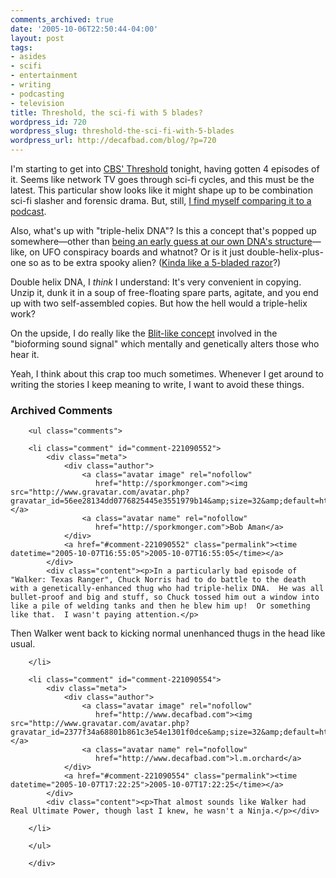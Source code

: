 ```yaml
---
comments_archived: true
date: '2005-10-06T22:50:44-04:00'
layout: post
tags:
- asides
- scifi
- entertainment
- writing
- podcasting
- television
title: Threshold, the sci-fi with 5 blades?
wordpress_id: 720
wordpress_slug: threshold-the-sci-fi-with-5-blades
wordpress_url: http://decafbad.com/blog/?p=720
---
```

I'm starting to get into [CBS' Threshold][th] tonight, having gotten 4 episodes of it.  Seems like network TV goes through sci-fi cycles, and this must be the latest.  This particular show looks like it might shape up to be combination sci-fi slasher and forensic drama.  But, still, [I find myself comparing it to a podcast][ss].

Also, what's up with "triple-helix DNA"?  Is this a concept that's popped up somewhere—other than [being an early guess at our own DNA's structure][dna]—like, on UFO conspiracy boards and whatnot?  Or is it just double-helix-plus-one so as to be extra spooky alien?  ([Kinda like a 5-bladed razor][razor]?)  

Double helix DNA, I *think* I understand:  It's very convenient in copying.  Unzip it, dunk it in a soup of free-floating spare parts, agitate, and you end up with two self-assembled copies.  But how the hell would a triple-helix work?

On the upside, I do really like the [Blit-like concept][blit] involved in the "bioforming sound signal" which mentally and genetically alters those who hear it.

Yeah, I think about this crap too much sometimes.  Whenever I get around to writing the stories I keep meaning to write, I want to avoid these things.

<!-- tags: scifi television entertainment writing -->

[blit]: http://www.infinityplus.co.uk/stories/blit.htm
[jwz]: http://www.livejournal.com/users/jwz/550519.html?thread=9838455#t9838455
[dna]: http://osulibrary.orst.edu/specialcollections/coll/pauling/dna/narrative/page19.html
[th]: http://www.cbs.com/primetime/threshold/
[ss]: http://decafbad.com/blog/2005/10/05/ancestor-rocks-like-a-creepy-rocking-thing
[razor]: http://www.theonion.com/content/node/33930

<div id="comments" class="comments archived-comments">
            <h3>Archived Comments</h3>
            
        <ul class="comments">
            
        <li class="comment" id="comment-221090552">
            <div class="meta">
                <div class="author">
                    <a class="avatar image" rel="nofollow" 
                       href="http://sporkmonger.com"><img src="http://www.gravatar.com/avatar.php?gravatar_id=56ee28134dd0776825445e3551979b14&amp;size=32&amp;default=http://mediacdn.disqus.com/1320279820/images/noavatar32.png"/></a>
                    <a class="avatar name" rel="nofollow" 
                       href="http://sporkmonger.com">Bob Aman</a>
                </div>
                <a href="#comment-221090552" class="permalink"><time datetime="2005-10-07T16:55:05">2005-10-07T16:55:05</time></a>
            </div>
            <div class="content"><p>In a particularly bad episode of "Walker: Texas Ranger", Chuck Norris had to do battle to the death with a genetically-enhanced thug who had triple-helix DNA.  He was all bullet-proof and big and stuff, so Chuck tossed him out a window into like a pile of welding tanks and then he blew him up!  Or something like that.  I wasn't paying attention.</p>

<p>Then Walker went back to kicking normal unenhanced thugs in the head like usual.</p></div>
            
        </li>
    
        <li class="comment" id="comment-221090554">
            <div class="meta">
                <div class="author">
                    <a class="avatar image" rel="nofollow" 
                       href="http://www.decafbad.com"><img src="http://www.gravatar.com/avatar.php?gravatar_id=2377f34a68801b861c3e54e1301f0dce&amp;size=32&amp;default=http://mediacdn.disqus.com/1320279820/images/noavatar32.png"/></a>
                    <a class="avatar name" rel="nofollow" 
                       href="http://www.decafbad.com">l.m.orchard</a>
                </div>
                <a href="#comment-221090554" class="permalink"><time datetime="2005-10-07T17:22:25">2005-10-07T17:22:25</time></a>
            </div>
            <div class="content"><p>That almost sounds like Walker had Real Ultimate Power, though last I knew, he wasn't a Ninja.</p></div>
            
        </li>
    
        </ul>
    
        </div>
    